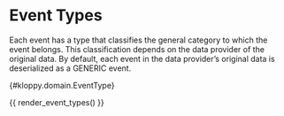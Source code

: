 # Event Types

Each event has a type that classifies the general category to which the event belongs. This classification depends on the data provider of the original data. By default, each event in the data provider’s original data is deserialized as a GENERIC event.

[](){#kloppy.domain.EventType}

{{ render_event_types() }}
